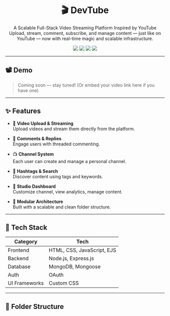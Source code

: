 <h1 align="center">🎬 DevTube</h1>

<p align="center">
  A Scalable Full-Stack Video Streaming Platform Inspired by YouTube  
  <br>
  Upload, stream, comment, subscribe, and manage content — just like on YouTube — now with real-time magic and scalable infrastructure.
</p>

<p align="center">
  <img src="https://img.shields.io/github/languages/top/aa1043/DevTube?color=blue" />
  <img src="https://img.shields.io/github/license/aa1043/DevTube" />
  <img src="https://img.shields.io/github/issues-pr/aa1043/DevTube?label=PRs" />
  <img src="https://img.shields.io/badge/status-active-success" />
</p>

---

## 📽️ Demo

> Coming soon — stay tuned! (Or embed your video link here if you have one)

---

## ✨ Features

- 🎥 **Video Upload & Streaming**  
  Upload videos and stream them directly from the platform.

- 💬 **Comments & Replies**  
  Engage users with threaded commenting.

- 📺 **Channel System**  
  Each user can create and manage a personal channel.

- 🧠 **Hashtags & Search**  
  Discover content using tags and keywords.

- 🧾 **Studio Dashboard**  
  Customize channel, view analytics, manage content.

- 🧱 **Modular Architecture**  
  Built with a scalable and clean folder structure.

---

## 🧩 Tech Stack

| Category      | Tech                              |
|---------------|-----------------------------------|
| Frontend      | HTML, CSS, JavaScript, EJS        |
| Backend       | Node.js, Express.js               |
| Database      | MongoDB, Mongoose                 |
| Auth          | OAuth                             |
| UI Frameworks | Custom CSS                        |

---

## 📂 Folder Structure

